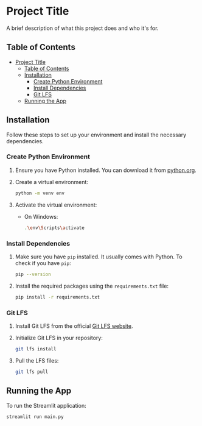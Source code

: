 # Project Title

A brief description of what this project does and who it's for.

## Table of Contents

- [Project Title](#project-title)
  - [Table of Contents](#table-of-contents)
  - [Installation](#installation)
    - [Create Python Environment](#create-python-environment)
    - [Install Dependencies](#install-dependencies)
    - [Git LFS](#git-lfs)
  - [Running the App](#running-the-app)

## Installation

Follow these steps to set up your environment and install the necessary dependencies.

### Create Python Environment

1. Ensure you have Python installed. You can download it from [python.org](https://www.python.org/).

2. Create a virtual environment:

    ```sh
    python -m venv env
    ```

3. Activate the virtual environment:

    - On Windows:
    
        ```sh
        .\env\Scripts\activate
        ```


### Install Dependencies

1. Make sure you have `pip` installed. It usually comes with Python. To check if you have `pip`:

    ```sh
    pip --version
    ```

2. Install the required packages using the `requirements.txt` file:

    ```sh
    pip install -r requirements.txt
    ```

### Git LFS

1. Install Git LFS from the official [Git LFS website](https://git-lfs.github.com/).

2. Initialize Git LFS in your repository:

    ```sh
    git lfs install
    ```

3. Pull the LFS files:

    ```sh
    git lfs pull
    ```

## Running the App

To run the Streamlit application:

```sh
streamlit run main.py
